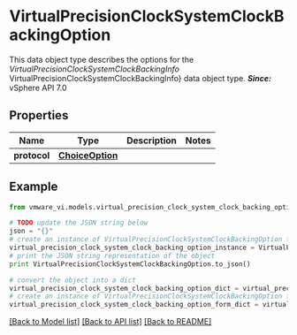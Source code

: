 # VirtualPrecisionClockSystemClockBackingOption

This data object type describes the options for the *VirtualPrecisionClockSystemClockBackingInfo* VirtualPrecisionClockSystemClockBackingInfo} data object type.  ***Since:*** vSphere API 7.0 

## Properties
Name | Type | Description | Notes
------------ | ------------- | ------------- | -------------
**protocol** | [**ChoiceOption**](ChoiceOption.md) |  | 

## Example

```python
from vmware_vi.models.virtual_precision_clock_system_clock_backing_option import VirtualPrecisionClockSystemClockBackingOption

# TODO update the JSON string below
json = "{}"
# create an instance of VirtualPrecisionClockSystemClockBackingOption from a JSON string
virtual_precision_clock_system_clock_backing_option_instance = VirtualPrecisionClockSystemClockBackingOption.from_json(json)
# print the JSON string representation of the object
print VirtualPrecisionClockSystemClockBackingOption.to_json()

# convert the object into a dict
virtual_precision_clock_system_clock_backing_option_dict = virtual_precision_clock_system_clock_backing_option_instance.to_dict()
# create an instance of VirtualPrecisionClockSystemClockBackingOption from a dict
virtual_precision_clock_system_clock_backing_option_form_dict = virtual_precision_clock_system_clock_backing_option.from_dict(virtual_precision_clock_system_clock_backing_option_dict)
```
[[Back to Model list]](../README.md#documentation-for-models) [[Back to API list]](../README.md#documentation-for-api-endpoints) [[Back to README]](../README.md)


